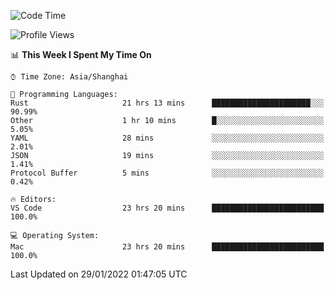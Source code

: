 <!--START_SECTION:waka-->
![Code Time](http://img.shields.io/badge/Code%20Time-962%20hrs%2028%20mins-blue)

![Profile Views](http://img.shields.io/badge/Profile%20Views-5-blue)

📊 **This Week I Spent My Time On** 

```text
⌚︎ Time Zone: Asia/Shanghai

💬 Programming Languages: 
Rust                     21 hrs 13 mins      ██████████████████████░░░   90.99% 
Other                    1 hr 10 mins        █░░░░░░░░░░░░░░░░░░░░░░░░   5.05% 
YAML                     28 mins             ░░░░░░░░░░░░░░░░░░░░░░░░░   2.01% 
JSON                     19 mins             ░░░░░░░░░░░░░░░░░░░░░░░░░   1.41% 
Protocol Buffer          5 mins              ░░░░░░░░░░░░░░░░░░░░░░░░░   0.42%

🔥 Editors: 
VS Code                  23 hrs 20 mins      █████████████████████████   100.0%

💻 Operating System: 
Mac                      23 hrs 20 mins      █████████████████████████   100.0%

```


 Last Updated on 29/01/2022 01:47:05 UTC
<!--END_SECTION:waka-->

